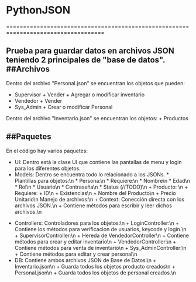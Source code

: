 # PythonJSON
===================================================================================

Prueba para guardar datos en archivos JSON teniendo 2 principales de "base de datos".
##Archivos
------------------------------------------------------------------------
Dentro del archivo "Personal.json" se encuentran los objetos que pueden:
+ Supervisor
        + Vender
        + Agregar o modificar inventario
+ Vendedor
        + Vender
+ Sys_Admin
        + Crear o modificar Personal
        
Dentro del archivo "Inventario.json" se encuentran los objetos:
    + Productos

##Paquetes
---------------------------------
En el código hay varios paquetes:
* UI: Dentro está la clase UI que contiene las pantallas de menu y login para los diferentes objetos.
* Models: Dentro se encuentra todo lo relacionado a los JSONs.
        * Plantillas para objetos:\n
        * Persona:\n
            * Requiere:\n
                * Nombre\n
                * Edad\n
                * Rol\n
                * Usuario\n
                * Contraseña\n
                * Status (//TODO)\n
        + Producto: \n
            + Requiere:
                + ID\n
                + Existencias\n
                + Nombre del Producto\n
                + Precio Unitario\n
        Manejo de archivos:\n
        + Context: Conección directa con los archivos JSON.\n
            + Contiene métodos para escribir y leer dichos archivos.\n
+ Controllers: Controladores para los objetos:\n
        + LoginController:\n
            + Contiene los métodos para verificacion de usuarios, keycode y login.\n
        + SupervisorController:\n
            + Hereda de VendedorController\n
            + Contiene métodos para crear y editar inventario\n
        + VendedorController:\n
            + Contiene métodos para venta de inventario\n
        + Sys_AdminController:\n
            + Contiene métodos para editar y crear personal\n
 + DB: Contiene ambos archivos JSON de Base de Datos:\n
        + Inventario.json\n
            + Guarda todos los objetos producto creados\n
        + Personal.json\n
            + Guarda todos los objetos de personal creados.\n
